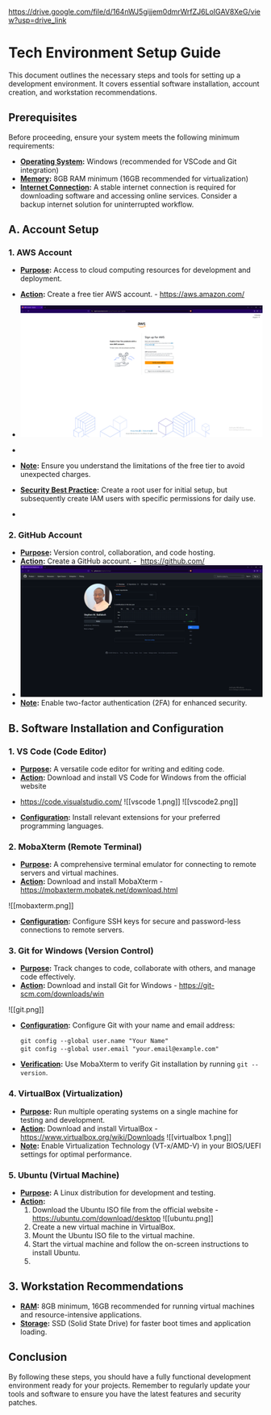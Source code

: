 https://drive.google.com/file/d/164nWJ5gijjem0dmrWrfZJ6LoIGAV8XeG/view?usp=drive_link

# Tech Environment Setup Guide

This document outlines the necessary steps and tools for setting up a development environment. It covers essential software installation, account creation, and workstation recommendations.

## Prerequisites

Before proceeding, ensure your system meets the following minimum requirements:

*   **[Operating System](pplx://action/followup):** Windows (recommended for VSCode and Git integration)
*   **[Memory](pplx://action/followup):** 8GB RAM minimum (16GB recommended for virtualization)
*   **[Internet Connection](pplx://action/followup):** A stable internet connection is required for downloading software and accessing online services. Consider a backup internet solution for uninterrupted workflow.

## A. Account Setup

### 1. AWS Account

*   **[Purpose](pplx://action/followup):** Access to cloud computing resources for development and deployment.
*   **[Action](pplx://action/followup):** Create a free tier AWS account. - https://aws.amazon.com/

*   ![](https://github.com/istephenmichael/DevOps/blob/144289f75dc8bfda62fe602863b997f2e014b696/mini-projects/aws.png)
* 
*   **[Note](pplx://action/followup):** Ensure you understand the limitations of the free tier to avoid unexpected charges.
*   **[Security Best Practice](pplx://action/followup):** Create a root user for initial setup, but subsequently create IAM users with specific permissions for daily use.
* ![]()

### 2. GitHub Account

*   **[Purpose](pplx://action/followup):** Version control, collaboration, and code hosting.
*   **[Action](pplx://action/followup):** Create a GitHub account. - ![]() https://github.com/
*   ![](https://github.com/istephenmichael/DevOps/blob/27bb45c197bc3864c301d9bcda49d0d04f5cbd62/mini-projects/github2.png) 
*   **[Note](pplx://action/followup):** Enable two-factor authentication (2FA) for enhanced security.


## B. Software Installation and Configuration

### 1. VS Code (Code Editor)

*   **[Purpose](pplx://action/followup):** A versatile code editor for writing and editing code.
*   **[Action](pplx://action/followup):** Download and install VS Code for Windows from the official website 
  - https://code.visualstudio.com/
  ![[vscode 1.png]]
![[vscode2.png]]

*   **[Configuration](pplx://action/followup):** Install relevant extensions for your preferred programming languages.

### 2. MobaXterm (Remote Terminal)

*   **[Purpose](pplx://action/followup):** A comprehensive terminal emulator for connecting to remote servers and virtual machines.
*   **[Action](pplx://action/followup):** Download and install MobaXterm - https://mobaxterm.mobatek.net/download.html
  
  ![[mobaxterm.png]]
*   **[Configuration](pplx://action/followup):** Configure SSH keys for secure and password-less connections to remote servers.

### 3. Git for Windows (Version Control)

*   **[Purpose](pplx://action/followup):** Track changes to code, collaborate with others, and manage code effectively.
*   **[Action](pplx://action/followup):** Download and install Git for Windows - https://git-scm.com/downloads/win
  
![[git.png]]
*   **[Configuration](pplx://action/followup):** Configure Git with your name and email address:

    ```
    git config --global user.name "Your Name"
    git config --global user.email "your.email@example.com"
    ```
*   **[Verification](pplx://action/followup):** Use MobaXterm to verify Git installation by running `git --version`.

### 4. VirtualBox (Virtualization)

*   **[Purpose](pplx://action/followup):** Run multiple operating systems on a single machine for testing and development.
*   **[Action](pplx://action/followup):** Download and install VirtualBox - https://www.virtualbox.org/wiki/Downloads
  ![[virtualbox 1.png]]
*   **[Note](pplx://action/followup):** Enable Virtualization Technology (VT-x/AMD-V) in your BIOS/UEFI settings for optimal performance.

### 5. Ubuntu (Virtual Machine)

*   **[Purpose](pplx://action/followup):** A Linux distribution for development and testing.
*   **[Action](pplx://action/followup):**
    1.  Download the Ubuntu ISO file from the official website - https://ubuntu.com/download/desktop
    ![[ubuntu.png]]
    2.  Create a new virtual machine in VirtualBox.
    3.  Mount the Ubuntu ISO file to the virtual machine.
    4.  Start the virtual machine and follow the on-screen instructions to install Ubuntu.
    5.

## 3. Workstation Recommendations

*   **[RAM](pplx://action/followup):** 8GB minimum, 16GB recommended for running virtual machines and resource-intensive applications.
*   **[Storage](pplx://action/followup):** SSD (Solid State Drive) for faster boot times and application loading.

## Conclusion

By following these steps, you should have a fully functional development environment ready for your projects. Remember to regularly update your tools and software to ensure you have the latest features and security patches.
